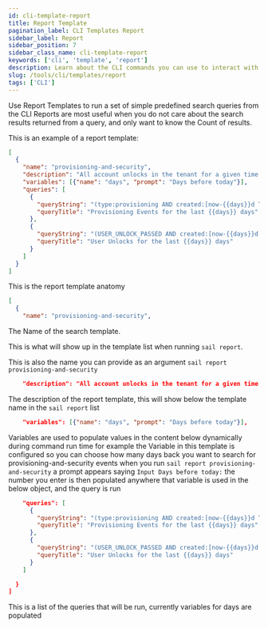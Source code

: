 ```yaml
---
id: cli-template-report
title: Report Template
pagination_label: CLI Templates Report
sidebar_label: Report
sidebar_position: 7
sidebar_class_name: cli-template-report
keywords: ['cli', 'template', 'report']
description: Learn about the CLI commands you can use to interact with VAs in this guide.
slug: /tools/cli/templates/report
tags: ['CLI']
---
```


Use Report Templates to run a set of simple predefined search queries from the CLI Reports are most useful when you do not care about the search results returned from a query, and only want to know the Count of results.

This is an example of a report template:

```json
[
  {
    "name": "provisioning-and-security",
    "description": "All account unlocks in the tenant for a given time range",
    "variables": [{"name": "days", "prompt": "Days before today"}],
    "queries": [
      {
        "queryString": "(type:provisioning AND created:[now-{{days}}d TO now])",
        "queryTitle": "Provisioning Events for the last {{days}} days"
      },
      {
        "queryString": "(USER_UNLOCK_PASSED AND created:[now-{{days}}d TO now])",
        "queryTitle": "User Unlocks for the last {{days}} days"
      }
    ]
  }
]
```

This is the report template anatomy

```json
[
  {
    "name": "provisioning-and-security",
```

The Name of the search template.

This is what will show up in the template list when running `sail report`.

This is also the name you can provide as an argument `sail report provisioning-and-security`

```json
    "description": "All account unlocks in the tenant for a given time range",
```

The description of the report template, this will show below the template name in the `sail report` list

```json
    "variables": [{"name": "days", "prompt": "Days before today"}],
```

Variables are used to populate values in the content below dynamically during command run time for example the Variable in this template is configured so you can choose how many days back you want to search for provisioning-and-security events when you run `sail report provisioning-and-security` a prompt appears saying `Input Days before today:` the number you enter is then populated anywhere that variable is used in the below object, and the query is run

```json
    "queries": [
      {
        "queryString": "(type:provisioning AND created:[now-{{days}}d TO now])",
        "queryTitle": "Provisioning Events for the last {{days}} days"
      },
      {
        "queryString": "(USER_UNLOCK_PASSED AND created:[now-{{days}}d TO now])",
        "queryTitle": "User Unlocks for the last {{days}} days"
      }
    ]

  }
]
```

This is a list of the queries that will be run, currently variables for days are populated
